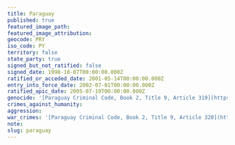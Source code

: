 ```yaml
---
title: Paraguay
published: true
featured_image_path:
featured_image_attribution:
geocode: PRY
iso_code: PY
territory: false
state_party: true
signed_but_not_ratified: false
signed_date: 1998-10-07T00:00:00.000Z
ratified_or_acceded_date: 2001-05-14T00:00:00.000Z
entry_into_force_date: 2002-07-01T00:00:00.000Z
ratified_apic_date: 2005-07-19T00:00:00.000Z
genocide: '[Paraguay Criminal Code, Book 2, Title 9, Article 319](https://iccdb.hrlc.net/data/doc/361/)'
crimes_against_humanity:
aggression:
war_crimes: '[Paraguay Criminal Code, Book 2, Title 9, Article 320](https://iccdb.hrlc.net/data/doc/361/)'
note:
slug: paraguay
---
```



